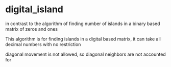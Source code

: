 # digital_island

in contrast to the algorithm of finding number of islands in a binary based matrix of zeros and ones

This algorithm is for finding islands in a digital based matrix, it can take all decimal numbers with no restriction

diagonal movement is not allowed, so diagonal neighbors are not accounted for
